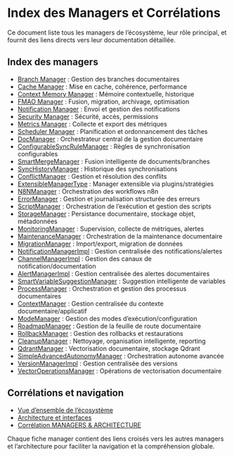 # Index des Managers et Corrélations

Ce document liste tous les managers de l’écosystème, leur rôle principal, et fournit des liens directs vers leur documentation détaillée.

## Index des managers

- [Branch Manager](branch-manager.md) : Gestion des branches documentaires
- [Cache Manager](cache-manager.md) : Mise en cache, cohérence, performance
- [Context Memory Manager](context-memory-manager.md) : Mémoire contextuelle, historique
- [FMAO Manager](fmao-manager.md) : Fusion, migration, archivage, optimisation
- [Notification Manager](notification-manager.md) : Envoi et gestion des notifications
- [Security Manager](security-manager.md) : Sécurité, accès, permissions
- [Metrics Manager](metrics-manager.md) : Collecte et export des métriques
- [Scheduler Manager](scheduler-manager.md) : Planification et ordonnancement des tâches
- [DocManager](doc-manager.md) : Orchestrateur central de la gestion documentaire
- [ConfigurableSyncRuleManager](configurable-sync-rule-manager.md) : Règles de synchronisation configurables
- [SmartMergeManager](smart-merge-manager.md) : Fusion intelligente de documents/branches
- [SyncHistoryManager](sync-history-manager.md) : Historique des synchronisations
- [ConflictManager](conflict-manager.md) : Gestion et résolution des conflits
- [ExtensibleManagerType](extensible-manager-type.md) : Manager extensible via plugins/stratégies
- [N8NManager](n8n-manager.md) : Orchestration des workflows n8n
- [ErrorManager](error-manager.md) : Gestion et journalisation structurée des erreurs
- [ScriptManager](script-manager.md) : Orchestration de l’exécution et gestion des scripts
- [StorageManager](storage-manager.md) : Persistance documentaire, stockage objet, métadonnées
- [MonitoringManager](monitoring-manager.md) : Supervision, collecte de métriques, alertes
- [MaintenanceManager](maintenance-manager.md) : Orchestration de la maintenance documentaire
- [MigrationManager](migration-manager.md) : Import/export, migration de données
- [NotificationManagerImpl](notification-manager-impl.md) : Gestion centralisée des notifications/alertes
- [ChannelManagerImpl](channel-manager-impl.md) : Gestion des canaux de notification/documentation
- [AlertManagerImpl](alert-manager-impl.md) : Gestion centralisée des alertes documentaires
- [SmartVariableSuggestionManager](smart-variable-suggestion-manager.md) : Suggestion intelligente de variables
- [ProcessManager](process-manager.md) : Orchestration et gestion des processus documentaires
- [ContextManager](context-manager.md) : Gestion centralisée du contexte documentaire/applicatif
- [ModeManager](mode-manager.md) : Gestion des modes d’exécution/configuration
- [RoadmapManager](roadmap-manager.md) : Gestion de la feuille de route documentaire
- [RollbackManager](rollback-manager.md) : Gestion des rollbacks et restaurations
- [CleanupManager](cleanup-manager.md) : Nettoyage, organisation intelligente, reporting
- [QdrantManager](qdrant-manager.md) : Vectorisation documentaire, stockage Qdrant
- [SimpleAdvancedAutonomyManager](simple-advanced-autonomy-manager.md) : Orchestration autonome avancée
- [VersionManagerImpl](version-manager-impl.md) : Gestion centralisée des versions
- [VectorOperationsManager](vector-operations-manager.md) : Opérations de vectorisation documentaire

## Corrélations et navigation

- [Vue d’ensemble de l’écosystème](../ARCHITECTURE/ecosystem-overview.md)
- [Architecture et interfaces](../ARCHITECTURE/README.md)
- [Corrélation MANAGERS & ARCHITECTURE](README_ARCHITECTURE.md)

Chaque fiche manager contient des liens croisés vers les autres managers et l’architecture pour faciliter la navigation et la compréhension globale.
